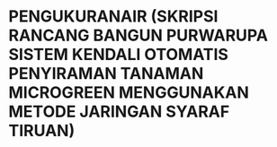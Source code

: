 # PENGUKURANAIR (SKRIPSI RANCANG BANGUN PURWARUPA SISTEM KENDALI OTOMATIS PENYIRAMAN TANAMAN MICROGREEN MENGGUNAKAN METODE JARINGAN SYARAF TIRUAN)
